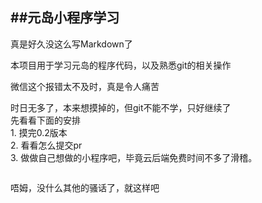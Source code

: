 ##元岛小程序学习
---
<p>真是好久没这么写Markdown了</p>
<p>本项目用于学习元岛的程序代码，以及熟悉git的相关操作</p>
<p>微信这个报错太不及时，真是令人痛苦</p>
<p>时日无多了，本来想摸掉的，但git不能不学，只好继续了
<br>先看看下面的安排
<br>
1. 摸完0.2版本<br>
2. 看看怎么提交pr<br>
3. 做做自己想做的小程序吧，毕竟云后端免费时间不多了滑稽。
</p>
<img src="https://pic.imgdb.cn/item/6323dc3316f2c2beb1a47cef.jpg" alt="">
<p>唔姆，没什么其他的骚话了，就这样吧 </p>